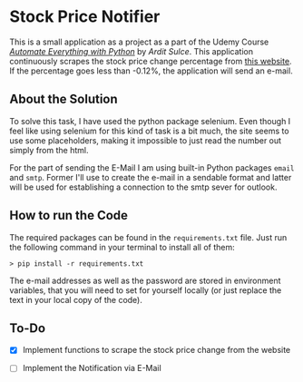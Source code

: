# Stock Price Notifier

This is a small application as a project as a part of the Udemy Course <a href="https://eylearning.udemy.com/course/automate-everything-with-python">*Automate Everything with Python*</a> by *Ardit Sulce*.
This application continuously scrapes the stock price change percentage from <a href="https://zse.hr/en/indeks-366/365?isin=HRZB00ICBEX6">this website</a>. If the percentage goes less than -0.12%, the application will send an e-mail.

## About the Solution

To solve this task, I have used the python package selenium. Even though I feel like using selenium for this kind of task is a bit much, the site seems to use some placeholders, making it impossible to just read the number out simply from the html.

For the part of sending the E-Mail I am using built-in Python packages `email` and `smtp`. Former I'll use to create the e-mail in a sendable format and latter will be used for establishing a connection to the smtp sever for outlook. 

## How to run the Code

The required packages can be found in the `requirements.txt` file. Just run the following command in your terminal to install all of them:

```commandline
> pip install -r requirements.txt 
```

The e-mail addresses as well as the password are stored in environment variables, that you will need to set for yourself locally (or just replace the text in your local copy of the code).

## To-Do

- [x] Implement functions to scrape the stock price change from the website

- [ ] Implement the Notification via E-Mail